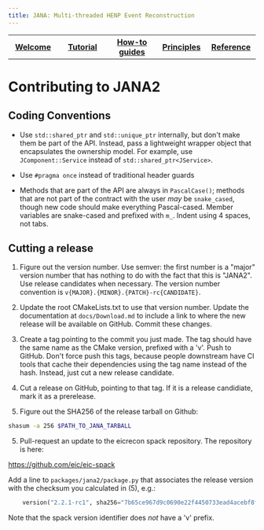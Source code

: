 ```yaml
---
title: JANA: Multi-threaded HENP Event Reconstruction
---
```


<center>
<table border="0" width="100%" align="center">
<TH width="20%"><A href="index.html">Welcome</A></TH>
<TH width="20%"><A href="Tutorial.html">Tutorial</A></TH>
<TH width="20%"><A href="Howto.html">How-to guides</A></TH>
<TH width="20%"><A href="Explanation.html">Principles</A></TH>
<TH width="20%"><A href="Reference.html">Reference</A></TH>
</table>
</center>

Contributing to JANA2
=====================

## Coding Conventions

- Use `std::shared_ptr` and `std::unique_ptr` internally, but don't make them be part of the API. Instead, pass a lightweight wrapper object that encapsulates the ownership model. For example, use `JComponent::Service` instead of `std::shared_ptr<JService>`.

- Use `#pragma once` instead of traditional header guards

- Methods that are part of the API are always in `PascalCase()`; methods that are not part of the contract with the user _may_ be `snake_cased`, though new code should make everything Pascal-cased. Member variables are snake-cased and prefixed with `m_`. Indent using 4 spaces, not tabs.


## Cutting a release

1. Figure out the version number. Use semver: the first number is a "major" version number that has nothing to do with the fact that this is "JANA2". 
Use release candidates when necessary. The version number convention is `v{MAJOR}.{MINOR}.{PATCH}-rc{CANDIDATE}`.

2. Update the root CMakeLists.txt to use that version number. Update the documentation at `docs/Download.md` to include a link to where the new release will be available on GitHub. Commit these changes.

3. Create a tag pointing to the commit you just made. The tag should have the same name as the CMake version, prefixed with a 'v'. Push to GitHub. Don't force push this tags, because people downstream have CI tools that cache their dependencies using the tag name instead of the hash. Instead, just cut a new release candidate.

4. Cut a release on GitHub, pointing to that tag. If it is a release candidiate, mark it as a prerelease.

5. Figure out the SHA256 of the release tarball on Github:
```bash
shasum -a 256 $PATH_TO_JANA_TARBALL
```

5. Pull-request an update to the eicrecon spack repository. The repository is here:

https://github.com/eic/eic-spack


Add a line to `packages/jana2/package.py` that associates the release version with the checksum you calculated in (5), e.g.:

```python
    version("2.2.1-rc1", sha256="7b65ce967d9c0690e22f4450733ead4acebf8fa510f792e0e4a6def14fb739b1")
```
Note that the spack version identifier does _not_ have a 'v' prefix.


